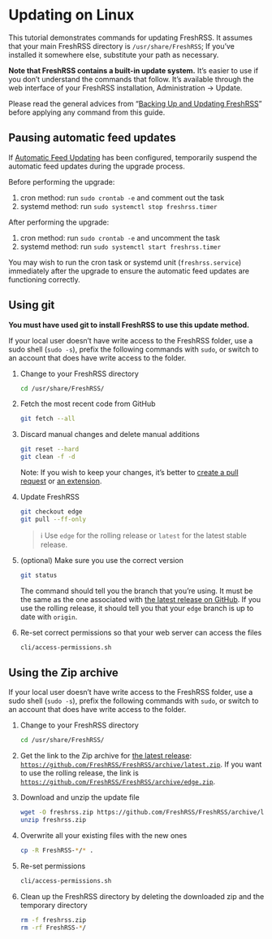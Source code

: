 # Updating on Linux

This tutorial demonstrates commands for updating FreshRSS. It assumes that your main FreshRSS directory is `/usr/share/FreshRSS`; If you’ve installed it somewhere else, substitute your path as necessary.

**Note that FreshRSS contains a built-in update system.** It’s easier to use if you don’t understand the commands that follow. It’s available through the web interface of your FreshRSS installation, Administration → Update.

Please read the general advices from “[Backing Up and Updating FreshRSS](04_Updating.md)” before applying any command from this guide.

## Pausing automatic feed updates

If [Automatic Feed Updating](08_FeedUpdates.md) has been configured, temporarily suspend the automatic feed updates during the upgrade process.

Before performing the upgrade:

1. cron method: run `sudo crontab -e` and comment out the task
2. systemd method: run `sudo systemctl stop freshrss.timer`

After performing the upgrade:

1. cron method: run `sudo crontab -e` and uncomment the task
2. systemd method: run `sudo systemctl start freshrss.timer`

You may wish to run the cron task or systemd unit (`freshrss.service`) immediately after the upgrade to ensure the automatic feed updates are functioning correctly.

## Using git

**You must have used git to install FreshRSS to use this update method.**

If your local user doesn’t have write access to the FreshRSS folder, use a sudo shell (`sudo -s`), prefix the following commands with `sudo`, or switch to an account that does have write access to the folder.

1. Change to your FreshRSS directory
	```sh
	cd /usr/share/FreshRSS/
	```

2. Fetch the most recent code from GitHub
	```sh
	git fetch --all
	```

3. Discard manual changes and delete manual additions
	```sh
	git reset --hard
	git clean -f -d
	```

	Note: If you wish to keep your changes, it’s better to [create a pull request](https://github.com/FreshRSS/FreshRSS/compare) or [an extension](../developers/03_Backend/05_Extensions.md).

4. Update FreshRSS
	```sh
	git checkout edge
	git pull --ff-only
	```

	> ℹ️ Use `edge` for the rolling release or `latest` for the latest stable release.

5. (optional) Make sure you use the correct version
	```sh
	git status
	```

	The command should tell you the branch that you’re using. It must be the same as the one associated with [the latest release on GitHub](https://github.com/FreshRSS/FreshRSS/releases/latest).
	If you use the rolling release, it should tell you that your `edge` branch is up to date with `origin`.

6. Re-set correct permissions so that your web server can access the files
	```sh
	cli/access-permissions.sh
	```

## Using the Zip archive

If your local user doesn’t have write access to the FreshRSS folder, use a sudo shell (`sudo -s`), prefix the following commands with `sudo`, or switch to an account that does have write access to the folder.

1. Change to your FreshRSS directory
	```sh
	cd /usr/share/FreshRSS/
	```

2. Get the link to the Zip archive for [the latest release](https://github.com/FreshRSS/FreshRSS/releases/latest): [`https://github.com/FreshRSS/FreshRSS/archive/latest.zip`](https://github.com/FreshRSS/FreshRSS/archive/latest.zip). If you want to use the rolling release, the link is [`https://github.com/FreshRSS/FreshRSS/archive/edge.zip`](https://github.com/FreshRSS/FreshRSS/archive/edge.zip).

3. Download and unzip the update file
	```sh
	wget -O freshrss.zip https://github.com/FreshRSS/FreshRSS/archive/latest.zip
	unzip freshrss.zip
	```

4. Overwrite all your existing files with the new ones
	```sh
	cp -R FreshRSS-*/* .
	```

5. Re-set permissions
	```sh
	cli/access-permissions.sh
	```

6. Clean up the FreshRSS directory by deleting the downloaded zip and the temporary directory
	```sh
	rm -f freshrss.zip
	rm -rf FreshRSS-*/
	```

